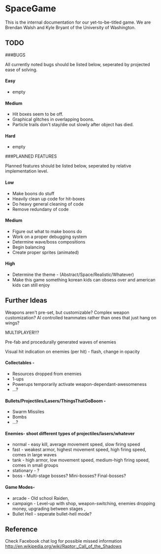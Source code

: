 # SpaceGame

This is the internal documentation for our yet-to-be-titled game. We are Brendan Walsh and Kyle Bryant of the University of Washington.

## TODO

###BUGS

All currently noted bugs should be listed below, seperated by projected ease of solving.

#### Easy
- empty

#### Medium
- Hit boxes seem to be off.
- Graphical glitches in overlapping boons.
- Particle trails don't stay/die out slowly after object has died.

#### Hard
- empty

###PLANNED FEATURES

Planned features should be listed below, seperated by relative implementation level.

#### Low
- Make boons do stuff
- Heavily clean up code for hit-boxes
- Do heavy general cleaning of code
- Remove redundany of code

#### Medium
- Figure out what to make boons do
- Work on a proper debugging system
- Determine wave/boss compositions
- Begin balancing
- Create proper sprites (animated)

#### High
- Determine the theme - (Abstract/Space/Realistic/Whatever)
- Make this game something korean kids can obsess over and american kids can still enjoy


## Further Ideas

Weapons aren't pre-set, but customizable? Complex weapon customization?
AI controlled teammates rather than ones that just hang on wings?

MULTIPLAYER!!?

Pre-fab and procedurally generated waves of enemies

Visual hit indication on enemies (per hit) - flash, change in opacity

#### Collectables - 
- Resources dropped from enemies
- 1-ups
- Powerups temporarily activate weapon-dependant-awesomeness
- ...?

#### Bullets/Projectiles/Lasers/ThingsThatGoBoom - 
- Swarm Missiles
- Bombs
- ...?

#### Enemies- shoot different types of projectiles/lasers/whatever
- normal - easy kill, average movement speed, slow firing speed
- fast -  weakest armor, highest movement speed, high firing speed, comes in large waves
- tank - high armor, low movement speed, medium-high firing speed, comes in small groups
- stationary - ?
- boss - Multi-stage bosses? Mini-bosses? Final-bosses?

#### Game Modes- 
- arcade - Old school Raiden, 
- campaign - Level-up with shop, weapon-switching, enemies dropping money, upgrading between stages , 
- Bullet Hell - seperate bullet-hell mode? 


## Reference
Check Facebook chat log for possible missed information
http://en.wikipedia.org/wiki/Raptor:_Call_of_the_Shadows
